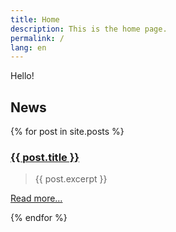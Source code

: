 ```yaml
---
title: Home
description: This is the home page.
permalink: /
lang: en
---
```


Hello!

<section>
<h2>News</h2>
{% for post in site.posts %}
<article>
  <h3><a href="{{ post.url }}">{{ post.title }}</a></h3>
  <blockquote>
    {{ post.excerpt }}
  </blockquote>
  <p><a href="{{ post.url }}">Read more…</a></p>
</article>
{% endfor %}
</section>
